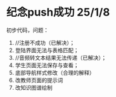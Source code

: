 # 纪念push成功 25/1/8
初步代码，问题：
1. //注册不成功（已解决）；
2. 登陆界面无法与表格匹配；
3. //音频转文本结果无法传递（已解决）；
4. 学生页面无法保存与查看；
5. 底部导航样式修改（合理的解释）
6. 改教师页面的提示词
7. 改知识图谱绘制
